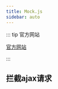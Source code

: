 ```yaml
---
title: Mock.js
sidebar: auto
---
```


::: tip 官方网站

[官方网站](http://mockjs.com/)

:::



## 拦截ajax请求

